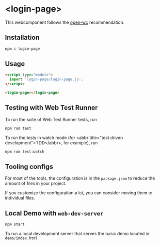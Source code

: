 # \<login-page>

This webcomponent follows the [open-wc](https://github.com/open-wc/open-wc) recommendation.

## Installation
```bash
npm i login-page
```

## Usage
```html
<script type="module">
  import 'login-page/login-page.js';
</script>

<login-page></login-page>
```

## Testing with Web Test Runner
To run the suite of Web Test Runner tests, run
```bash
npm run test
```

To run the tests in watch mode (for &lt;abbr title=&#34;test driven development&#34;&gt;TDD&lt;/abbr&gt;, for example), run

```bash
npm run test:watch
```


## Tooling configs

For most of the tools, the configuration is in the `package.json` to reduce the amount of files in your project.

If you customize the configuration a lot, you can consider moving them to individual files.

## Local Demo with `web-dev-server`
```bash
npm start
```
To run a local development server that serves the basic demo located in `demo/index.html`
